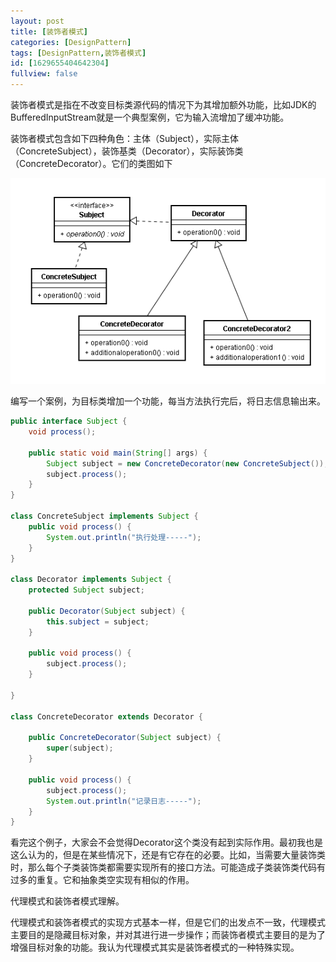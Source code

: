 ```yaml
---
layout: post
title: [装饰者模式]
categories: [DesignPattern]
tags: [DesignPattern,装饰者模式]
id: [1629655404642304]
fullview: false
---
```


装饰者模式是指在不改变目标类源代码的情况下为其增加额外功能，比如JDK的BufferedInputStream就是一个典型案例，它为输入流增加了缓冲功能。

装饰者模式包含如下四种角色：主体（Subject），实际主体（ConcreteSubject），装饰基类（Decorator），实际装饰类（ConcreteDecorator）。它们的类图如下

![blob.png](/assets/resources/image/20170709/1499584620894064749.png "1499584620894064749.png")

编写一个案例，为目标类增加一个功能，每当方法执行完后，将日志信息输出来。

```java
public interface Subject {
	void process();
	
	public static void main(String[] args) {
		Subject subject = new ConcreteDecorator(new ConcreteSubject());
		subject.process();
	}
}

class ConcreteSubject implements Subject {
	public void process() {
		System.out.println("执行处理-----");
	}
}

class Decorator implements Subject {
	protected Subject subject;

	public Decorator(Subject subject) {
		this.subject = subject;
	}

	public void process() {
		subject.process();
	}

}

class ConcreteDecorator extends Decorator {

	public ConcreteDecorator(Subject subject) {
		super(subject);
	}

	public void process() {
		subject.process();
		System.out.println("记录日志-----");
	}
}
```

看完这个例子，大家会不会觉得Decorator这个类没有起到实际作用。最初我也是这么认为的，但是在某些情况下，还是有它存在的必要。比如，当需要大量装饰类时，那么每个子类装饰类都需要实现所有的接口方法。可能造成子类装饰类代码有过多的重复。它和抽象类空实现有相似的作用。

代理模式和装饰者模式理解。

代理模式和装饰者模式的实现方式基本一样，但是它们的出发点不一致，代理模式主要目的是隐藏目标对象，并对其进行进一步操作；而装饰者模式主要目的是为了增强目标对象的功能。我认为代理模式其实是装饰者模式的一种特殊实现。

